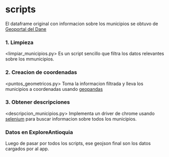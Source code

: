 # scripts
El dataframe original con informacion sobre los municipios se obtuvo de [Geoportal del Dane](https://geoportal.dane.gov.co/geovisores/territorio/consulta-divipola-division-politico-administrativa-de-colombia/)

### 1. Limpieza
<limpiar_municipios.py> Es un script sencillo que filtra los datos relevantes sobre los mmunicipios.

### 2. Creacion de coordenadas
<puntos_geometricos.py> Toma la informacion filtrada y lleva los municipios a coordenadas usando [geopandas](https://geopandas.org/en/stable/)

### 3. Obtener descripciones
<descripcion_municipios.py> Implementa un driver de chrome usando [selenium](https://selenium-python.readthedocs.io/) para buscar informacion sobre todos los municipios.

### Datos en ExploreAntioquia
Luego de pasar por todos los scripts, ese geojson final son los datos cargados por al app.
